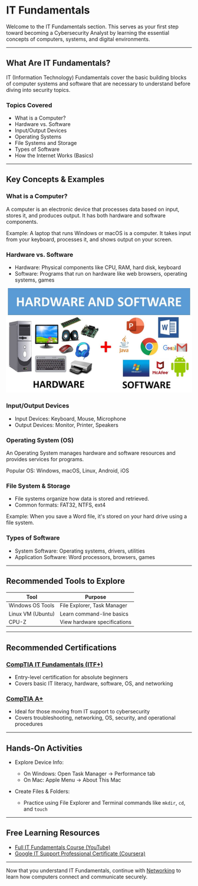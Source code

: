 # IT Fundamentals

Welcome to the IT Fundamentals section. This serves as your first step toward becoming a Cybersecurity Analyst by learning the essential concepts of computers, systems, and digital environments.

---

## What Are IT Fundamentals?

IT (Information Technology) Fundamentals cover the basic building blocks of computer systems and software that are necessary to understand before diving into security topics.

### Topics Covered

* What is a Computer?
* Hardware vs. Software
* Input/Output Devices
* Operating Systems
* File Systems and Storage
* Types of Software
* How the Internet Works (Basics)

---

## Key Concepts & Examples

### What is a Computer?

A computer is an electronic device that processes data based on input, stores it, and produces output. It has both hardware and software components.

Example: A laptop that runs Windows or macOS is a computer. It takes input from your keyboard, processes it, and shows output on your screen.

### Hardware vs. Software

* Hardware: Physical components like CPU, RAM, hard disk, keyboard
* Software: Programs that run on hardware like web browsers, operating systems, games

![Hardware vs Software](Images/hardwarevssoftware.jpg)

### Input/Output Devices

* Input Devices: Keyboard, Mouse, Microphone
* Output Devices: Monitor, Printer, Speakers

### Operating System (OS)

An Operating System manages hardware and software resources and provides services for programs.

Popular OS: Windows, macOS, Linux, Android, iOS

### File System & Storage

* File systems organize how data is stored and retrieved.
* Common formats: FAT32, NTFS, ext4

Example: When you save a Word file, it's stored on your hard drive using a file system.

### Types of Software

* System Software: Operating systems, drivers, utilities
* Application Software: Word processors, browsers, games

---

## Recommended Tools to Explore

| Tool              | Purpose                      |
| ----------------- | ---------------------------- |
| Windows OS Tools  | File Explorer, Task Manager  |
| Linux VM (Ubuntu) | Learn command-line basics    |
| CPU-Z             | View hardware specifications |


---

## Recommended Certifications

### <a href="https://www.comptia.org/certifications/it-fundamentals"><u>CompTIA IT Fundamentals (ITF+)</u></a>

* Entry-level certification for absolute beginners  
* Covers basic IT literacy, hardware, software, OS, and networking

### <a href="https://www.comptia.org/certifications/a"><u>CompTIA A+</u></a>

* Ideal for those moving from IT support to cybersecurity  
* Covers troubleshooting, networking, OS, security, and operational procedures

---

## Hands-On Activities

* Explore Device Info:

  * On Windows: Open Task Manager → Performance tab
  * On Mac: Apple Menu → About This Mac


* Create Files & Folders:

  * Practice using File Explorer and Terminal commands like `mkdir`, `cd`, and `touch`

---

## Free Learning Resources

* [Full IT Fundamentals Course (YouTube)](https://youtu.be/WWbP246ZWck?si=ljJrmV33yQe55sjg)
* [Google IT Support Professional Certificate (Coursera)](https://www.coursera.org/professional-certificates/google-it-support)

---

Now that you understand IT Fundamentals, continue with [Networking](networking.md) to learn how computers connect and communicate securely.
